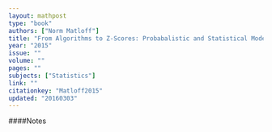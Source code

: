 ```yaml
---
layout: mathpost
type: "book"
authors: ["Norm Matloff"]
title: "From Algorithms to Z-Scores: Probabalistic and Statistical Modeling in Computer Science"
year: "2015"
issue: ""
volume: ""
pages: ""
subjects: ["Statistics"]
link: ""
citationkey: "Matloff2015"
updated: "20160303"
---
```


####Notes
